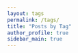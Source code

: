 ```yaml
---
layout: tags
permalink: /tags/
title: "Posts by Tag"
author_profile: true
sidebar_main: true
---
```

